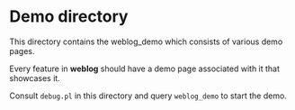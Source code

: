 Demo directory
==============

This directory contains the weblog_demo which consists of various demo pages.

Every feature in **weblog** should have a demo page associated with it that showcases it.

Consult `debug.pl` in this directory and query `weblog_demo` to start the demo.
